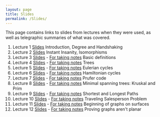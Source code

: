 ```yaml
---
layout: page
title: Slides
permalink: /Slides/
---
```


This page contains links to slides from lectures when they were used, as well as telegraphic summaries of what was covered.

1. Lecture 1 [Slides](../Slides/Lecture1.html) Introduction, Degree and Handshaking
2. Lecture 2 [Slides](../Slides/Lecture2.html) Instant Insanity, Isomorphisms
3. Lecture 3 [Slides](../Slides/Lecture3.pdf) - [For taking notes](../Slides/print_Lecture3.pdf) Basic definitions
4. Lecture 4 [Slides](../Slides/Lecture4.pdf) - [For taking notes](../Slides/print_Lecture4.pdf) Trees
5. Lecture 5 [Slides](../Slides/Lecture5.pdf) - [For taking notes](../Slides/print_Lecture5.pdf) Eulerian cycles
6. Lecture 6 [Slides](../Slides/Lecture6.pdf) - [For taking notes](../Slides/print_Lecture6.pdf) Hamiltonian cycles
7. Lecture 7 [Slides](../Slides/Lecture7.pdf) - [For taking notes](../Slides/print_Lecture7.pdf) Prufer code
8. Lecture 8 [Slides](../Slides/Lecture8.pdf) - [For taking notes](../Slides/print_Lecture8.pdf) Minimal spanning trees: Kruskal and Prim
9. Lecture 9 [Slides](../Slides/Lecture9.pdf) - [For taking notes](../Slides/print_Lecture9.pdf) Shortest and Longest Paths
10. Lecture 10 [Slides](../Slides/Lecture10.pdf) - [For taking notes](../Slides/print_Lecture10.pdf) Traveling Salesperson Problem
9. Lecture 11 [Slides](../Slides/Lecture11.pdf) - [For taking notes](../Slides/print_Lecture11.pdf) Beginning of graphs on surfaces
10. Lecture 12 [Slides](../Slides/Lecture12.pdf) - [For taking notes](../Slides/print_Lecture12.pdf) Proving graphs aren't planar

